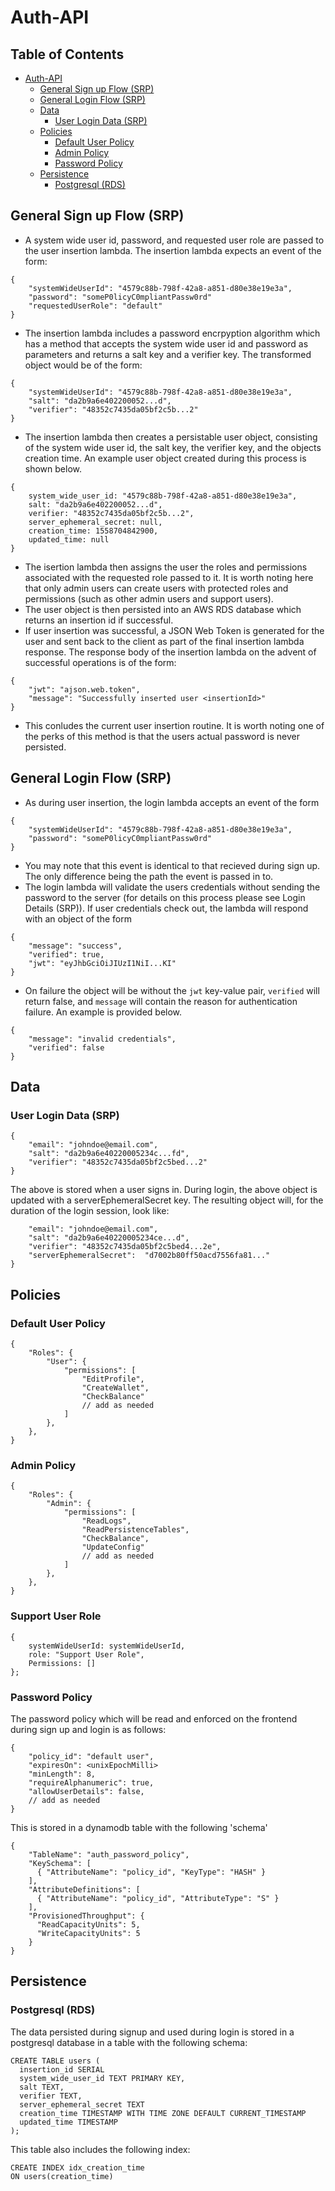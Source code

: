 # Auth-API

## Table of Contents

   * [Auth-API](#auth-api)
      * [General Sign up Flow (SRP)](#general-sign-up-flow-srp)
      * [General Login Flow (SRP)](#general-login-flow-srp)
      * [Data](#data)
         * [User Login Data (SRP)](#user-login-data-srp)
      * [Policies](#policies)
         * [Default User Policy](#default-user-policy)
         * [Admin Policy](#admin-policy)
         * [Password Policy](#password-policy)
      * [Persistence](#persistence)
         * [Postgresql (RDS)](#postgresql-rds)


## General Sign up Flow (SRP)

* A system wide user id, password, and requested user role are passed to the user insertion lambda. The insertion lambda expects an event of the form:
```
{
    "systemWideUserId": "4579c88b-798f-42a8-a851-d80e38e19e3a",
    "password": "someP0licyC0mpliantPassw0rd"
    "requestedUserRole": "default"
}
```
* The insertion lambda includes a password encrpyption algorithm which has a method that accepts the system wide user id and password as parameters and returns a salt key and a verifier key. The transformed object would be of the form:
```
{
    "systemWideUserId": "4579c88b-798f-42a8-a851-d80e38e19e3a",
    "salt": "da2b9a6e402200052...d",
    "verifier": "48352c7435da05bf2c5b...2"
}
```
* The insertion lambda then creates a persistable user object, consisting of the system wide user id, the salt key, the verifier key, and the objects creation time. An example user object created during this process is shown below.
```
{
    system_wide_user_id: "4579c88b-798f-42a8-a851-d80e38e19e3a",
    salt: "da2b9a6e402200052...d",
    verifier: "48352c7435da05bf2c5b...2",
    server_ephemeral_secret: null,
    creation_time: 1558704842900,
    updated_time: null
}
```
* The isertion lambda then assigns the user the roles and permissions associated with the requested role passed to it. It is worth noting here that only admin users can create users with protected roles and permissions (such as other admin users and support users).
* The user object is then persisted into an AWS RDS database which returns an insertion id if successful.
* If user insertion was successful, a JSON Web Token is generated for the user and sent back to the client as part of the final insertion lambda response. The response body of the insertion lambda on the advent of successful operations is of the form:
```
{
    "jwt": "ajson.web.token",
    "message": "Successfully inserted user <insertionId>"
}
```

* This conludes the current user insertion routine. It is worth noting one of the perks of this method is that the users actual password is never persisted.

## General Login Flow (SRP)
* As during user insertion, the login lambda accepts an event of the form
```
{
    "systemWideUserId": "4579c88b-798f-42a8-a851-d80e38e19e3a",
    "password": "someP0licyC0mpliantPassw0rd"
}
```
* You may note that this event is identical to that recieved during sign up. The only difference being the path the event is passed in to.
* The login lambda will validate the users credentials without sending the password to the server (for details on this process please see Login Details (SRP)). If user credentials check out, the lambda will respond with an object of the form
```
{
    "message": "success",
    "verified": true,
    "jwt": "eyJhbGciOiJIUzI1NiI...KI"
}
```
* On failure the object will be without the `jwt` key-value pair, `verified` will return false, and `message` will contain the reason for authentication failure. An example is provided below.
```
{
    "message": "invalid credentials",
    "verified": false
}
```

## Data
### User Login Data (SRP)
```
{
    "email": "johndoe@email.com",
    "salt": "da2b9a6e40220005234c...fd",
    "verifier": "48352c7435da05bf2c5bed...2"
}
```
The above is stored when a user signs in. During login, the above object is updated with a serverEphemeralSecret key. The resulting object will, for the duration of the login session, look like:
```
    "email": "johndoe@email.com",
    "salt": "da2b9a6e40220005234ce...d",
    "verifier": "48352c7435da05bf2c5bed4...2e",
	"serverEphemeralSecret":  "d7002b80ff50acd7556fa81..."
}
```
## Policies
### Default User Policy
```
{
    "Roles": {
        "User": {
            "permissions": [
                "EditProfile",
                "CreateWallet",
                "CheckBalance"
                // add as needed
            ]
        },
    },
}
```
### Admin Policy
```
{
    "Roles": {
        "Admin": {
            "permissions": [
                "ReadLogs",
                "ReadPersistenceTables",
                "CheckBalance",
                "UpdateConfig"
                // add as needed
            ]
        },
    },
}
```
### Support User Role
```
{
    systemWideUserId: systemWideUserId,
    role: "Support User Role",
    Permissions: []
};
```

### Password Policy
The password policy which will be read and enforced on the frontend during sign up and login is as follows:
```
{
    "policy_id": "default user",
    "expiresOn": <unixEpochMilli>
    "minLength": 8,
    "requireAlphanumeric": true,
    "allowUserDetails": false,
	// add as needed
}
```
This is stored in a dynamodb table with the following 'schema'
```
{
    "TableName": "auth_password_policy",
    "KeySchema": [
      { "AttributeName": "policy_id", "KeyType": "HASH" }
    ],
    "AttributeDefinitions": [
      { "AttributeName": "policy_id", "AttributeType": "S" }
    ],
    "ProvisionedThroughput": {
      "ReadCapacityUnits": 5,
      "WriteCapacityUnits": 5
    }
}
```


## Persistence
### Postgresql (RDS)
The data persisted during signup and used during login is stored in a postgresql database in a table with the following schema:
```
CREATE TABLE users (
  insertion_id SERIAL
  system_wide_user_id TEXT PRIMARY KEY,
  salt TEXT,
  verifier TEXT,
  server_ephemeral_secret TEXT
  creation_time TIMESTAMP WITH TIME ZONE DEFAULT CURRENT_TIMESTAMP
  updated_time TIMESTAMP
);
```
This table also includes the following index:
```
CREATE INDEX idx_creation_time
ON users(creation_time)
```
